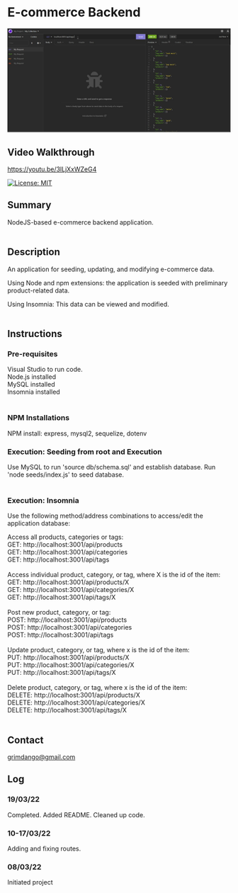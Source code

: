 # E-commerce Backend

![alt text](Assets/sample.jpg)

## Video Walkthrough
https://youtu.be/3lLjXxWZeG4

[![License: MIT](https://img.shields.io/badge/License-MIT-yellow.svg)](https://opensource.org/licenses/MIT)


## Summary
NodeJS-based e-commerce backend application. 
<Br><Br>

## Description 
An application for seeding, updating, and modifying e-commerce data. 

Using Node and npm extensions: the application is seeded with preliminary product-related data. 

Using Insomnia: This data can be viewed and modified.
<Br><Br>

## Instructions

### Pre-requisites
Visual Studio to run code.<Br> 
Node.js installed<Br>
MySQL installed<Br>
Insomnia installed<Br>
<Br>

### NPM Installations
NPM install: express, mysql2, sequelize, dotenv
<Br>

### Execution: Seeding from root and Execution
Use MySQL to run 'source db/schema.sql' and establish database. 
Run 'node seeds/index.js' to seed database.   
<Br>

### Execution: Insomnia
Use the following method/address combinations to access/edit the application database:

Access all products, categories or tags:<Br>
GET: http://localhost:3001/api/products<Br>
GET: http://localhost:3001/api/categories<Br>
GET: http://localhost:3001/api/tags<Br>
<Br>
Access individual product, category, or tag, where X is the id of the item:<Br>
GET: http://localhost:3001/api/products/X<Br>
GET: http://localhost:3001/api/categories/X<Br>
GET: http://localhost:3001/api/tags/X<Br>
<Br>
Post new product, category, or tag:<Br>
POST: http://localhost:3001/api/products<Br>
POST: http://localhost:3001/api/categories<Br>
POST: http://localhost:3001/api/tags<Br>
<Br>
Update product, category, or tag, where x is the id of the item:<Br>
PUT: http://localhost:3001/api/products/X<Br>
PUT: http://localhost:3001/api/categories/X<Br>
PUT: http://localhost:3001/api/tags/X<Br>
<Br>
Delete product, category, or tag, where x is the id of the item:<Br>
DELETE: http://localhost:3001/api/products/X<Br>
DELETE: http://localhost:3001/api/categories/X<Br>
DELETE: http://localhost:3001/api/tags/X<Br>
<Br>


## Contact
grimdango@gmail.com
<Br>
## Log 

### 19/03/22
Completed. Added README. Cleaned up code. 

### 10-17/03/22
Adding and fixing routes.

### 08/03/22
Initiated project

   

